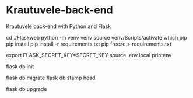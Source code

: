 # Krautuvele-back-end
Krautuvele back-end with Python and Flask

cd ./Flaskweb
python -m venv venv
source venv/Scripts/activate
which pip
pip install
pip install -r requirements.txt
pip freeze > requirements.txt

export FLASK_SECRET_KEY=SECRET_KEY
source .env.local
printenv


flask db init

flask db migrate
flask db stamp head

flask db upgrade